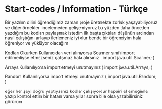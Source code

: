 # Start-codes / Information - Türkçe 

Bir yazılım dilini öğrendiğimiz zaman proje üretmekte zorluk yaşayabiliyoruz ve diğer örnekleri incelemeden gelişemiyoruz bu yüzden daha önceden yazdığım bu kodları paylaşmak istedim ilk başta çıktıları düşünün ardından nasıl çalıştığını anlayıp ilerlemeniz iyi olur bende bir öğrenciyim hala öğreniyor ve yüklüyor olacağım

Kodları Okurken Kullanıcıdan veri alınıyorsa Scanner sınıfı import edilmediyse etmezseniz çalışmaz hata alırsınız ( import java.util.Scanner; )

Arrays Kullanılıyorsa import etmeyi unutmayınız ( import java.util.Arrays; )

Random Kullanılıyorsa import etmeyi unutmayınız ( import java.util.Random; )

eğer her şeyi doğru yaptıysanız kodlar çalışıyordur hepsini el emeğimle yazıp kontrol ettim bir hatam varsa yıllar sonra bile olsa yazabilirsiniz görürüm
